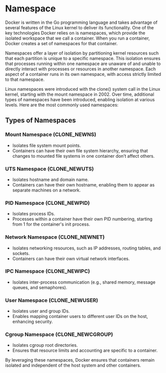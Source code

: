 # Namespace

Docker is written in the Go programming language and takes advantage of several features of the Linux kernel to deliver its functionality. One of the key technologies Docker relies on is namespaces, which provide the isolated workspace that we call a container. When you run a container, Docker creates a set of namespaces for that container.

Namespaces offer a layer of isolation by partitioning kernel resources such that each partition is unique to a specific namespace. This isolation ensures that processes running within one namespace are unaware of and unable to directly interact with processes or resources in another namespace. Each aspect of a container runs in its own namespace, with access strictly limited to that namespace.

Linux namespaces were introduced with the clone() system call in the Linux kernel, starting with the mount namespace in 2002. Over time, additional types of namespaces have been introduced, enabling isolation at various levels. Here are the most commonly used namespaces:

## Types of Namespaces

### Mount Namespace (CLONE_NEWNS)

- Isolates file system mount points.
- Containers can have their own file system hierarchy, ensuring that changes to mounted file systems in one container don’t affect others.

### UTS Namespace (CLONE_NEWUTS)

- Isolates hostname and domain name.
- Containers can have their own hostname, enabling them to appear as separate machines on a network.


### PID Namespace (CLONE_NEWPID)

- Isolates process IDs.
- Processes within a container have their own PID numbering, starting from 1 for the container's init process.

### Network Namespace (CLONE_NEWNET)

- Isolates networking resources, such as IP addresses, routing tables, and sockets.
- Containers can have their own virtual network interfaces.

### IPC Namespace (CLONE_NEWIPC)

- Isolates inter-process communication (e.g., shared memory, message queues, and semaphores).

### User Namespace (CLONE_NEWUSER)

- Isolates user and group IDs.
- Enables mapping container users to different user IDs on the host, enhancing security.

### Cgroup Namespace (CLONE_NEWCGROUP)

- Isolates cgroup root directories.
- Ensures that resource limits and accounting are specific to a container.

By leveraging these namespaces, Docker ensures that containers remain isolated and independent of the host system and other containers.

